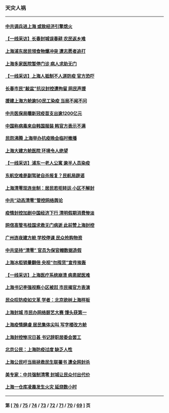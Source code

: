 ### 天灾人祸
---
#### [中共调兵进上海 或致经济引擎熄火](../../pages/ncid280/n13710914.md) 
#### [【一线采访】长春封城误春耕 农民返乡难](../../pages/ncid280/n13710759.md) 
#### [上海浦东居民领食物爆冲突 遭志愿者追打](../../pages/ncid280/n13710880.md) 
#### [上海多家医院暂停门诊 病人求助无门](../../pages/ncid280/n13710872.md) 
#### [【一线采访】上海人抵制不人道防疫 官方恐吓](../../pages/ncid280/n13710783.md) 
#### [长春市民“敲盆”抗议封控遭拘留 网民声援](../../pages/ncid280/n13710600.md) 
#### [援建上海方舱逾50民工染疫 当局不闻不问](../../pages/ncid280/n13710549.md) 
#### [中共医保局曝新冠疫苗支出逾1200亿元](../../pages/ncid280/n13710446.md) 
#### [中国称病毒来自韩国服装 韩官方表示不满](../../pages/ncid280/n13710425.md) 
#### [民怨沸腾 上海举办抗疫晚会临时撤播](../../pages/ncid280/n13710345.md) 
#### [上海大建方舱医院 环境令人绝望](../../pages/ncid280/n13710327.md) 
#### [【一线采访】浦东一老人公寓 逾半人员染疫](../../pages/ncid280/n13710200.md) 
#### [东航空难是副驾驶自杀报复？民航局辟谣](../../pages/ncid280/n13710222.md) 
#### [上海清零现连坐制：居民若拒转运 小区不解封](../../pages/ncid280/n13710156.md) 
#### [中共“动态清零”管控网络舆论](../../pages/ncid280/n13710162.md) 
#### [疫情封控加剧中国经济下行 清明假期消费惨淡](../../pages/ncid280/n13710152.md) 
#### [网信高管韦桂国求救无门病逝 此前赞上海封控](../../pages/ncid280/n13709961.md) 
#### [广州连夜建方舱 学校停课 民众抢购物资](../../pages/ncid280/n13710135.md) 
#### [中共坚持“清零” 官员为保官帽数据造假](../../pages/ncid280/n13710125.md) 
#### [上海冰柜销量翻倍 央视“勿囤货”宣传挨轰](../../pages/ncid280/n13709983.md) 
#### [【一线采访】上海医疗系统崩溃 病患就医难](../../pages/ncid280/n13710108.md) 
#### [上海书记李强视察小区被怼 市民揭官方表演](../../pages/ncid280/n13709794.md) 
#### [民众叹防疫如文革 学者：北京欲树上海样板](../../pages/ncid280/n13709879.md) 
#### [上海封城 市民办网络厨艺大赛 馒头获第一](../../pages/ncid280/n13709855.md) 
#### [上海疫情肆虐 居民集体尖叫 写字楼改方舱](../../pages/ncid280/n13709659.md) 
#### [上海封控惨况日甚 书记辞职居委会罢工](../../pages/ncid280/n13709790.md) 
#### [北京公民：上海防疫过度 缺乏人性](../../pages/ncid280/n13709780.md) 
#### [上海公民吁当局拯救民生联署书 遭全网封杀](../../pages/ncid280/n13709680.md) 
#### [美专家：中共强制清零 封城让民众付出代价](../../pages/ncid280/n13709482.md) 
#### [上海一仓库凌晨发生火灾 延烧数小时](../../pages/ncid280/n13709717.md) 

---
#### 第 [ [76](./76.md) / [75](./75.md) / [74](./74.md) / [73](./73.md) / [72](./72.md) / [71](./71.md) / [70](./70.md) / [69](./69.md) ] 页
